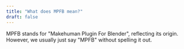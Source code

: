 ```yaml
---
title: "What does MPFB mean?"
draft: false
---
```


MPFB stands for "Makehuman Plugin For Blender", reflecting its origin. However, we usually just say "MPFB" without spelling it out.